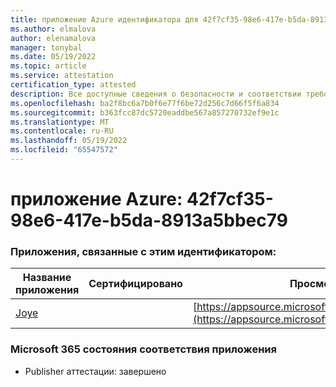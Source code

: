 ```yaml
---
title: приложение Azure идентификатора для 42f7cf35-98e6-417e-b5da-8913a5bbec79
ms.author: elmalova
author: elenamalova
manager: tonybal
ms.date: 05/19/2022
ms.topic: article
ms.service: attestation
certification_type: attested
description: Все доступные сведения о безопасности и соответствии требованиям для 42f7cf35-98e6-417e-b5da-8913a5bbec79.
ms.openlocfilehash: ba2f8bc6a7b0f6e77f6be72d256c7d66f5f6a834
ms.sourcegitcommit: b363fcc87dc5720eaddbe567a857270732ef9e1c
ms.translationtype: MT
ms.contentlocale: ru-RU
ms.lasthandoff: 05/19/2022
ms.locfileid: "65547572"
---
```

# <a name="azure-app-id-42f7cf35-98e6-417e-b5da-8913a5bbec79"></a>приложение Azure: 42f7cf35-98e6-417e-b5da-8913a5bbec79


### <a name="apps-associated-with-this-id"></a>Приложения, связанные с этим идентификатором:
| **Название приложения** | **Сертифицировано** | **Просмотр в AppSource** |
|--------------|---------------|-----------------------|
| [Joye](../forward/WA200003413.md) |  | [https://appsource.microsoft.com/product/office/WA200003413](https://appsource.microsoft.com/product/office/WA200003413) |

### <a name="microsoft-365-app-compliance-status"></a>Microsoft 365 состояния соответствия приложения
- Publisher аттестации: завершено
